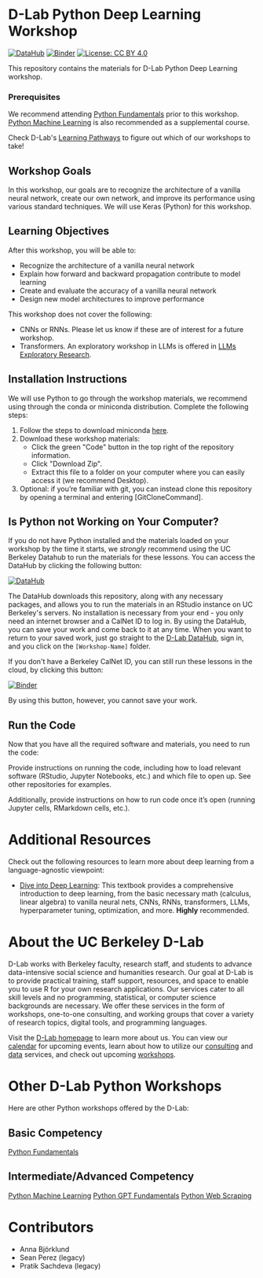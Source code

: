 # D-Lab Python Deep Learning Workshop

[![DataHub](https://img.shields.io/badge/launch-datahub-blue)](DATAHUB_LINK_HERE)
[![Binder](https://mybinder.org/badge_logo.svg)](BINDER_LINK_HERE)
[![License: CC BY 4.0](https://img.shields.io/badge/License-CC_BY_4.0-lightgrey.svg)](https://creativecommons.org/licenses/by/4.0/)

This repository contains the materials for D-Lab Python Deep Learning workshop. 

### Prerequisites
We recommend attending [Python Fundamentals](https://github.com/dlab-berkeley/Python-Fundamentals) prior to this workshop. [Python Machine Learning](https://github.com/dlab-berkeley/Python-Machine-Learning) is also recommended as a supplemental course.

Check D-Lab's [Learning Pathways](https://dlab-berkeley.github.io/dlab-workshops/python_path.html) to figure out which of our workshops to take!

## Workshop Goals

In this workshop, our goals are to recognize the architecture of a vanilla neural network, create our own network, and improve its performance using various standard techniques. We will use Keras (Python) for this workshop.

## Learning Objectives

After this workshop, you will be able to:

- Recognize the architecture of a vanilla neural network
- Explain how forward and backward propagation contribute to model learning
- Create and evaluate the accuracy of a vanilla neural network
- Design new model architectures to improve performance

This workshop does not cover the following:

-  CNNs or RNNs. Please let us know if these are of interest for a future workshop.
- Transformers. An exploratory workshop in LLMs is offered in [LLMs Exploratory Research](https://github.com/dlab-berkeley/LLMs-Exploratory-Research).


## Installation Instructions

We will use Python to go through the workshop materials, we recommend using through the conda or miniconda distribution. Complete the following steps:

1. Follow the steps to download miniconda [here](https://www.anaconda.com/docs/getting-started/miniconda/main).
2. Download these workshop materials:
    * Click the green "Code" button in the top right of the repository information.
    * Click "Download Zip".
    * Extract this file to a folder on your computer where you can easily access it (we recommend Desktop).
3. Optional: if you’re familiar with git, you can instead clone this repository by opening a terminal and entering [GitCloneCommand].

## Is Python not Working on Your Computer?

If you do not have Python installed and the materials loaded on your
workshop by the time it starts, we *strongly* recommend using the UC Berkeley
Datahub to run the materials for these lessons. You can access the DataHub by
clicking the following button:

[![DataHub](https://img.shields.io/badge/launch-datahub-blue)](DATAHUB_LINK_HERE)

The DataHub downloads this repository, along with any necessary packages, and
allows you to run the materials in an RStudio instance on UC Berkeley's servers.
No installation is necessary from your end - you only need an internet browser
and a CalNet ID to log in. By using the DataHub, you can save your work and come
back to it at any time. When you want to return to your saved work, just go
straight to the [D-Lab DataHub](https://dlab.datahub.berkeley.edu), sign in, and
you click on the `[Workshop-Name]` folder.

If you don't have a Berkeley CalNet ID, you can still run these lessons in the cloud, by clicking this button:

[![Binder](https://mybinder.org/badge_logo.svg)](BINDER_LINK_HERE)

By using this button, however, you cannot save your work.


## Run the Code

Now that you have all the required software and materials, you need to run the code:

Provide instructions on running the code, including how to load relevant software (RStudio, Jupyter Notebooks, etc.) and which file to open up. See other repositories for examples.

Additionally, provide instructions on how to run code once it’s open (running Jupyter cells, RMarkdown cells, etc.).

# Additional Resources

Check out the following resources to learn more about deep learning from a language-agnostic viewpoint:

* [Dive into Deep Learning](https://d2l.ai/): This textbook provides a comprehensive introduction to deep learning, from the basic necessary math (calculus, linear algebra) to vanilla neural nets, CNNs, RNNs, transformers, LLMs, hyperparameter tuning, optimization, and more. **Highly** recommended.


# About the UC Berkeley D-Lab

D-Lab works with Berkeley faculty, research staff, and students to advance data-intensive social science and humanities research. Our goal at D-Lab is to provide practical training, staff support, resources, and space to enable you to use R for your own research applications. Our services cater to all skill levels and no programming, statistical, or computer science backgrounds are necessary. We offer these services in the form of workshops, one-to-one consulting, and working groups that cover a variety of research topics, digital tools, and programming languages.  

Visit the [D-Lab homepage](https://dlab.berkeley.edu/) to learn more about us. You can view our [calendar](https://dlab.berkeley.edu/events/calendar) for upcoming events, learn about how to utilize our [consulting](https://dlab.berkeley.edu/consulting) and [data](https://dlab.berkeley.edu/data) services, and check out upcoming [workshops](https://dlab.berkeley.edu/events/workshops).

# Other D-Lab Python Workshops

Here are other Python workshops offered by the D-Lab:

## Basic Competency

[Python Fundamentals](https://github.com/dlab-berkeley/Python-Fundamentals)

## Intermediate/Advanced Competency

[Python Machine Learning](https://github.com/dlab-berkeley/Python-Machine-Learning)
[Python GPT Fundamentals](https://github.com/dlab-berkeley/Python-GPT-Fundamentals)
[Python Web Scraping](https://github.com/dlab-berkeley/Python-Web-Scraping)

# Contributors

* Anna Björklund
* Sean Perez (legacy)
* Pratik Sachdeva (legacy)
